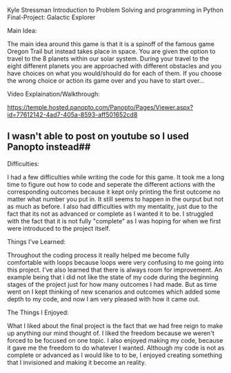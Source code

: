 Kyle Stressman
Introduction to Problem Solving and programming in Python
Final-Project: Galactic Explorer

Main Idea:

The main idea around this game is that it is a spinoff of the famous game Oregon Trail but instead takes place in space.
You are given the option to travel to the 8 planets within our solar system. During your travel to the eight different planets
you are approached with different obstacles and you have choices on what you would/should do for each of them. If you choose
the wrong choice or action its game over and you have to start over...

Video Explaination/Walkthrough:

https://temple.hosted.panopto.com/Panopto/Pages/Viewer.aspx?id=77612142-4ad7-405a-8593-aff501652cd8 

## I wasn't able to post on youtube so I used Panopto instead##

Difficulties:

I had a few difficulties while writing the code for this game. It took me a long time to figure out how to code and seperate the
different actions with the corresponding outcomes because it kept only printing the first outcome no matter what number you put
in. It still seems to happen in the ourput but not as much as before. I also had difficulties with my mentality, just due to the fact 
that its not as advanced or complete as I wanted it to be. I struggled with the fact that it is not fully "complete" as I was hoping for 
when we first were introduced to the project itself.

Things I've Learned:

Throughout the coding process it really helped me become fully comfortable with loops because loops were very confusing to me going into this
project. I've also learned that there is always room for improvement. An example being that i did not like the state of my code during the
beginning stages of the project just for how many outcomes I had made. But as time went on I kept thinking of new scenarios and outcomes which 
added some depth to my code, and now I am very pleased with how it came out.

The Things I Enjoyed:

What I liked about the final project is the fact that we had free reign to make up anything our mind thought of. I liked the freedom because
we weren't forced to be focused on one topic. I also enjoyed making my code, because it gave me the freedom to do whatever I wanted. Although
my code is not as complete or advanced as I would like to to be, I enjoyed creating something that I invisioned and making it become an reality.

